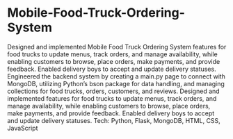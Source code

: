 # Mobile-Food-Truck-Ordering-System
Designed and implemented Mobile Food Truck Ordering System features for food trucks to update menus, track orders, and manage availability, while enabling customers to browse, place orders, make payments, and provide feedback. Enabled delivery boys to accept and update delivery statuses.
Engineered the backend system by creating a main.py page to connect with MongoDB, utilizing Python’s bson package for data handling, and managing collections for food trucks, orders, customers, and reviews.
Designed and implemented features for food trucks to update menus, track orders, and manage availability, while enabling customers to browse, place orders, make payments, and provide feedback. Enabled delivery boys to accept and update delivery statuses.
Tech: Python, Flask, MongoDB, HTML, CSS, JavaScript
